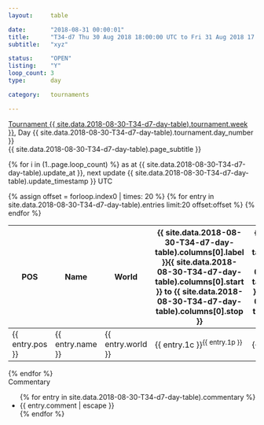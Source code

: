 ```yaml
---
layout: 	table

date: 		"2018-08-31 00:00:01"
title: 		"T34-d7 Thu 30 Aug 2018 18:00:00 UTC to Fri 31 Aug 2018 17:59:59 UTC"
subtitle: 	"xyz"

status:     "OPEN"
listing:    "Y"
loop_count: 3
type:       day

category: 	tournaments

---
```

<div class="table_header">
  <span class="table_title"><a href="">Tournament {{ site.data.2018-08-30-T34-d7-day-table).tournament.week }}</a>, Day {{ site.data.2018-08-30-T34-d7-day-table).tournament.day_number }}</span><br>
  <span class="table_subtitle">{{ site.data.2018-08-30-T34-d7-day-table).page_subtitle }}</span>  
</div>

{% for i in (1..page.loop_count) %}
<span class="table_nextupdate">as at {{ site.data.2018-08-30-T34-d7-day-table).update_at }}, next update {{ site.data.2018-08-30-T34-d7-day-table).update_timestamp }} UTC</span> 
<table class="day_table">
  <colgroup>
    <col style="width:18px">
    <col style="width:55px">
    <col style="width:55px">
    <col style="width:10px">
    <col style="width:10px">
    <col style="width:10px">
    <col style="width:10px">
    <col style="width:10px">
    <col style="width:10px">
    <col style="width:10px">
    <col style="width:10px">
    <col style="width:10px">
    <col style="width:10px">
    <col style="width:10px">
    <col style="width:10px">
    <col style="width:10px">
    <col style="width:10px">
    <col style="width:10px">
    <col style="width:10px">
    <col style="width:10px">
    <col style="width:10px">
    <col style="width:10px">
    <col style="width:10px">
    <col style="width:10px">
    <col style="width:10px">
    <col style="width:10px">
    <col style="width:10px">
    <col style="width:18px">
  </colgroup>  
  <thead>
    <tr>
        <th>POS</th>
        <th class="AlignLeft">Name</th>
        <th class="AlignLeft">World</th>
        <th><a class="hideDisplay">{{ site.data.2018-08-30-T34-d7-day-table).columns[0].label }}<span class="showDisplayOnHover">{{ site.data.2018-08-30-T34-d7-day-table).columns[0].start }} to {{ site.data.2018-08-30-T34-d7-day-table).columns[0].stop }}</span></a></th>
        <th><a class="hideDisplay">{{ site.data.2018-08-30-T34-d7-day-table).columns[1].label }}<span class="showDisplayOnHover">{{ site.data.2018-08-30-T34-d7-day-table).columns[1].start }} to {{ site.data.2018-08-30-T34-d7-day-table).columns[1].stop }}</span></a></th>
        <th><a class="hideDisplay">{{ site.data.2018-08-30-T34-d7-day-table).columns[2].label }}<span class="showDisplayOnHover">{{ site.data.2018-08-30-T34-d7-day-table).columns[2].start }} to {{ site.data.2018-08-30-T34-d7-day-table).columns[2].stop }}</span></a></th>
        <th><a class="hideDisplay">{{ site.data.2018-08-30-T34-d7-day-table).columns[3].label }}<span class="showDisplayOnHover">{{ site.data.2018-08-30-T34-d7-day-table).columns[3].start }} to {{ site.data.2018-08-30-T34-d7-day-table).columns[3].stop }}</span></a></th>
        <th><a class="hideDisplay">{{ site.data.2018-08-30-T34-d7-day-table).columns[4].label }}<span class="showDisplayOnHover">{{ site.data.2018-08-30-T34-d7-day-table).columns[4].start }} to {{ site.data.2018-08-30-T34-d7-day-table).columns[4].stop }}</span></a></th>
        <th><a class="hideDisplay">{{ site.data.2018-08-30-T34-d7-day-table).columns[5].label }}<span class="showDisplayOnHover">{{ site.data.2018-08-30-T34-d7-day-table).columns[5].start }} to {{ site.data.2018-08-30-T34-d7-day-table).columns[5].stop }}</span></a></th>
        <th><a class="hideDisplay">{{ site.data.2018-08-30-T34-d7-day-table).columns[6].label }}<span class="showDisplayOnHover">{{ site.data.2018-08-30-T34-d7-day-table).columns[6].start }} to {{ site.data.2018-08-30-T34-d7-day-table).columns[6].stop }}</span></a></th>
        <th><a class="hideDisplay">{{ site.data.2018-08-30-T34-d7-day-table).columns[7].label }}<span class="showDisplayOnHover">{{ site.data.2018-08-30-T34-d7-day-table).columns[7].start }} to {{ site.data.2018-08-30-T34-d7-day-table).columns[7].stop }}</span></a></th>
        <th><a class="hideDisplay">{{ site.data.2018-08-30-T34-d7-day-table).columns[8].label }}<span class="showDisplayOnHover">{{ site.data.2018-08-30-T34-d7-day-table).columns[8].start }} to {{ site.data.2018-08-30-T34-d7-day-table).columns[8].stop }}</span></a></th>
        <th><a class="hideDisplay">{{ site.data.2018-08-30-T34-d7-day-table).columns[9].label }}<span class="showDisplayOnHover">{{ site.data.2018-08-30-T34-d7-day-table).columns[9].start }} to {{ site.data.2018-08-30-T34-d7-day-table).columns[9].stop }}</span></a></th>
        <th><a class="hideDisplay">{{ site.data.2018-08-30-T34-d7-day-table).columns[10].label }}<span class="showDisplayOnHover">{{ site.data.2018-08-30-T34-d7-day-table).columns[10].start }} to {{ site.data.2018-08-30-T34-d7-day-table).columns[10].stop }}</span></a></th>
        <th><a class="hideDisplay">{{ site.data.2018-08-30-T34-d7-day-table).columns[11].label }}<span class="showDisplayOnHover">{{ site.data.2018-08-30-T34-d7-day-table).columns[11].start }} to {{ site.data.2018-08-30-T34-d7-day-table).columns[11].stop }}</span></a></th>
        <th><a class="hideDisplay">{{ site.data.2018-08-30-T34-d7-day-table).columns[12].label }}<span class="showDisplayOnHover">{{ site.data.2018-08-30-T34-d7-day-table).columns[12].start }} to {{ site.data.2018-08-30-T34-d7-day-table).columns[12].stop }}</span></a></th>
        <th><a class="hideDisplay">{{ site.data.2018-08-30-T34-d7-day-table).columns[13].label }}<span class="showDisplayOnHover">{{ site.data.2018-08-30-T34-d7-day-table).columns[13].start }} to {{ site.data.2018-08-30-T34-d7-day-table).columns[13].stop }}</span></a></th>
        <th><a class="hideDisplay">{{ site.data.2018-08-30-T34-d7-day-table).columns[14].label }}<span class="showDisplayOnHover">{{ site.data.2018-08-30-T34-d7-day-table).columns[14].start }} to {{ site.data.2018-08-30-T34-d7-day-table).columns[14].stop }}</span></a></th>
        <th><a class="hideDisplay">{{ site.data.2018-08-30-T34-d7-day-table).columns[15].label }}<span class="showDisplayOnHover">{{ site.data.2018-08-30-T34-d7-day-table).columns[15].start }} to {{ site.data.2018-08-30-T34-d7-day-table).columns[15].stop }}</span></a></th>
        <th><a class="hideDisplay">{{ site.data.2018-08-30-T34-d7-day-table).columns[16].label }}<span class="showDisplayOnHover">{{ site.data.2018-08-30-T34-d7-day-table).columns[16].start }} to {{ site.data.2018-08-30-T34-d7-day-table).columns[16].stop }}</span></a></th>
        <th><a class="hideDisplay">{{ site.data.2018-08-30-T34-d7-day-table).columns[17].label }}<span class="showDisplayOnHover">{{ site.data.2018-08-30-T34-d7-day-table).columns[17].start }} to {{ site.data.2018-08-30-T34-d7-day-table).columns[17].stop }}</span></a></th>
        <th><a class="hideDisplay">{{ site.data.2018-08-30-T34-d7-day-table).columns[18].label }}<span class="showDisplayOnHover">{{ site.data.2018-08-30-T34-d7-day-table).columns[18].start }} to {{ site.data.2018-08-30-T34-d7-day-table).columns[18].stop }}</span></a></th>
        <th><a class="hideDisplay">{{ site.data.2018-08-30-T34-d7-day-table).columns[19].label }}<span class="showDisplayOnHover">{{ site.data.2018-08-30-T34-d7-day-table).columns[19].start }} to {{ site.data.2018-08-30-T34-d7-day-table).columns[19].stop }}</span></a></th>
        <th><a class="hideDisplay">{{ site.data.2018-08-30-T34-d7-day-table).columns[20].label }}<span class="showDisplayOnHover">{{ site.data.2018-08-30-T34-d7-day-table).columns[20].start }} to {{ site.data.2018-08-30-T34-d7-day-table).columns[20].stop }}</span></a></th>
        <th><a class="hideDisplay">{{ site.data.2018-08-30-T34-d7-day-table).columns[21].label }}<span class="showDisplayOnHover">{{ site.data.2018-08-30-T34-d7-day-table).columns[21].start }} to {{ site.data.2018-08-30-T34-d7-day-table).columns[21].stop }}</span></a></th>
        <th><a class="hideDisplay">{{ site.data.2018-08-30-T34-d7-day-table).columns[22].label }}<span class="showDisplayOnHover">{{ site.data.2018-08-30-T34-d7-day-table).columns[22].start }} to {{ site.data.2018-08-30-T34-d7-day-table).columns[22].stop }}</span></a></th>
        <th><a class="hideDisplay">{{ site.data.2018-08-30-T34-d7-day-table).columns[23].label }}<span class="showDisplayOnHover">{{ site.data.2018-08-30-T34-d7-day-table).columns[23].start }} to {{ site.data.2018-08-30-T34-d7-day-table).columns[23].stop }}</span></a></th>
        <th>Total</th>
    </tr>
  </thead>
  {% assign offset = forloop.index0 | times: 20 %}
<tbody>
{% for entry in site.data.2018-08-30-T34-d7-day-table).entries limit:20 offset:offset %}
  <tr>
    <td class="pl{{ entry.pos }}">{{ entry.pos }}</td>
    <td class="AlignLeft">{{ entry.name }}</td>
    <td class="AlignLeft">{{ entry.world }}</td>
    <td class="pl{{ entry.1p }}">{{ entry.1c }}<sup>{{ entry.1p }}</sup></td>
    <td class="pl{{ entry.2p }}">{{ entry.2c }}<sup>{{ entry.2p }}</sup></td>
    <td class="pl{{ entry.3p }}">{{ entry.3c }}<sup>{{ entry.3p }}</sup></td>
    <td class="pl{{ entry.4p }}">{{ entry.4c }}<sup>{{ entry.4p }}</sup></td>
    <td class="pl{{ entry.5p }}">{{ entry.5c }}<sup>{{ entry.5p }}</sup></td>
    <td class="pl{{ entry.6p }}">{{ entry.6c }}<sup>{{ entry.6p }}</sup></td>
    <td class="pl{{ entry.7p }}">{{ entry.7c }}<sup>{{ entry.7p }}</sup></td>
    <td class="pl{{ entry.8p }}">{{ entry.8c }}<sup>{{ entry.8p }}</sup></td>
    <td class="pl{{ entry.9p }}">{{ entry.9c }}<sup>{{ entry.9p }}</sup></td>
    <td class="pl{{ entry.10p }}">{{ entry.10c }}<sup>{{ entry.10p }}</sup></td>
    <td class="pl{{ entry.11p }}">{{ entry.11c }}<sup>{{ entry.11p }}</sup></td>
    <td class="pl{{ entry.12p }}">{{ entry.12c }}<sup>{{ entry.12p }}</sup></td>
    <td class="pl{{ entry.13p }}">{{ entry.13c }}<sup>{{ entry.13p }}</sup></td>
    <td class="pl{{ entry.14p }}">{{ entry.14c }}<sup>{{ entry.14p }}</sup></td>
    <td class="pl{{ entry.15p }}">{{ entry.15c }}<sup>{{ entry.15p }}</sup></td>
    <td class="pl{{ entry.16p }}">{{ entry.16c }}<sup>{{ entry.16p }}</sup></td>
    <td class="pl{{ entry.17p }}">{{ entry.17c }}<sup>{{ entry.17p }}</sup></td>
    <td class="pl{{ entry.18p }}">{{ entry.18c }}<sup>{{ entry.18p }}</sup></td>
    <td class="pl{{ entry.19p }}">{{ entry.19c }}<sup>{{ entry.19p }}</sup></td>
    <td class="pl{{ entry.20p }}">{{ entry.20c }}<sup>{{ entry.20p }}</sup></td>
    <td class="pl{{ entry.21p }}">{{ entry.21c }}<sup>{{ entry.21p }}</sup></td>
    <td class="pl{{ entry.22p }}">{{ entry.22c }}<sup>{{ entry.22p }}</sup></td>
    <td class="pl{{ entry.23p }}">{{ entry.23c }}<sup>{{ entry.23p }}</sup></td>
    <td class="pl{{ entry.24p }}">{{ entry.24c }}<sup>{{ entry.24p }}</sup></td>
    <td>{{ entry.total }}</td>
  </tr>
{% endfor %}  
</tbody>
</table>
<div class="leaderboard"></div>
{% endfor %}

<div class="commentary">
  <span class="commentary_title">Commentary</span>
  <ul>
    {% for entry in site.data.2018-08-30-T34-d7-day-table).commentary %}
    <li class="commentary_list">{{ entry.comment | escape }}</li>
    {% endfor %}
  </ul>
</div>



